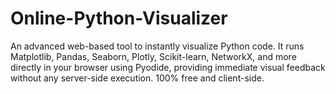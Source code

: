 # Online-Python-Visualizer
An advanced web-based tool to instantly visualize Python code. It runs Matplotlib, Pandas, Seaborn, Plotly, Scikit-learn, NetworkX, and more directly in your browser using Pyodide, providing immediate visual feedback without any server-side execution. 100% free and client-side.
